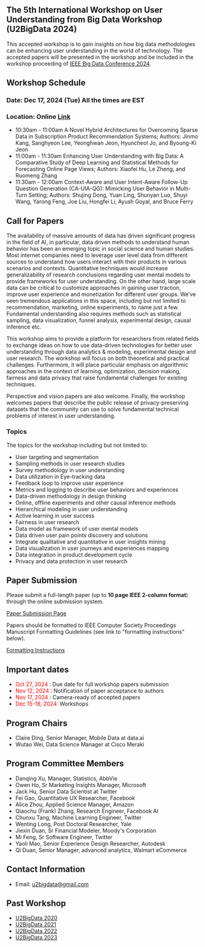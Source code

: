 ## The 5th International Workshop on User Understanding from Big Data Workshop (U2BigData 2024)
This accepted workshop is to gain insights on how big data methodologies can be enhancing user understanding in the world of technology. The accepted papers will be presented in the workshop and be included in the workshop proceeding of [IEEE Big Data Conference 2024](https://www3.cs.stonybrook.edu/~ieeebigdata2024/).

## Workshop Schedule
### Date: Dec 17, 2024 (Tue) All the times are EST
### Location: Online [Link](https://cisco.webex.com/cisco/j.php?MTID=m9e14f547235a05afb640b5ce92b77d87)
- 10:30am - 11:00am A Novel Hybrid Architectures for Overcoming Sparse Data in Subscription Product Recommendation Systems; Authors: Jinmo Kang, Sanghyeon Lee, Yeonghwan Jeon, Hyuncheol Jo, and Byoung-Ki Jeon
- 11:00am - 11:30am Enhancing User Understanding with Big Data: A Comparative Study of Deep Learning and Statistical Methods for Forecasting Online Page Views; Authors: Xiaofei Hu, Le Zheng, and Ruomeng Zhang
- 11:30am - 12:00am Context-Aware and User Intent-Aware Follow-Up Question Generation (CA-UIA-QG): Mimicking User Behavior in Multi-Turn Setting; Authors: Shujing Dong, Yuan Ling, Shunyan Luo, Shuyi Wang, Yarong Feng, Joe Liu, Hongfei Li, Ayush Goyal, and Bruce Ferry


## Call for Papers
The availability of massive amounts of data has driven significant progress in the field of AI, in particular, data driven methods to understand human behavior has been an emerging topic in social science and human studies. Most internet companies need to leverage user level data from different sources to understand how users interact with their products in various scenarios and contexts. Quantitative techniques would increase generalizability of research conclusions regarding user mental models to provide frameworks for user understanding. On the other hand, large scale data can be critical to customize approaches in gaining user traction, improve user experience and monetization for different user groups. We’ve seen tremendous applications in this space, including but not limited to recommendation, marketing, online experiments, to name just a few. Fundamental understanding also requires methods such as statistical sampling, data visualization, funnel analysis, experimental design, causal inference etc.

This workshop aims to provide a platform for researchers from related fields to exchange ideas on how to use data-driven technologies for better user understanding through data analytics & modeling, experimental design and user research. The workshop will focus on both theoretical and practical challenges. Furthermore, it will place particular emphasis on algorithmic approaches in the context of learning, optimization, decision making, fairness and data privacy that raise fundamental challenges for existing techniques. 

Perspective and vision papers are also welcome. Finally, the workshop welcomes papers that describe the public release of privacy-preserving datasets that the community can use to solve fundamental technical problems of interest in user understanding.

### Topics

The topics for the workshop including but not limited to:
- User targeting and segmentation
- Sampling methods in user research studies
-	Survey methodology in user understanding
-	Data utilization in Eye-tracking data
-	Feedback loop to improve user experience
-	Metrics and logging to describe user behaviors and experiences
-	Data-driven methodology in design thinking
-	Online, offline experiments and other causal inference methods
-	Hierarchical modeling in user understanding
-	Active learning in user success
-	Fairness in user research
-	Data model as framework of user mental models
-	Data driven user pain points discovery and solutions
-	Integrate qualitative and quantitative in user insights mining
-	Data visualization in user journeys and experiences mapping
-	Data integration in product development cycle
-	Privacy and data protection in user research

## Paper Submission
Please submit a full-length paper (up to **10 page IEEE 2-column format**) through the online submission system.

[Paper Submission Page](https://wi-lab.com/cyberchair/2024/bigdata24/index.php)

Papers should be formatted to IEEE Computer Society Proceedings Manuscript Formatting Guidelines (see link to "formatting instructions" below).

[Formatting Instructions](https://www.ieee.org/conferences/publishing/templates.html)

## Important dates 
-	<span style="color:red"> Oct 27, 2024 </span>: Due date for full workshop papers submission
-	<span style="color:red"> Nov 12, 2024 </span>: Notification of paper acceptance to authors
-	<span style="color:red"> Nov 17, 2024 </span>: Camera-ready of accepted papers 
-	<span style="color:red"> Dec 15-18, 2024</span>: Workshops

## Program Chairs
-	Claire Ding, Senior Manager, Mobile Data at data.ai
-	Wutao Wei, Data Science Manager at Cisco Meraki


## Program Committee Members
- Danqing Xu, Manager, Statistics, AbbVie
-	Owen Ho, Sr Marketing Insights Manager, Microsoft
-	Jack Hu, Senior Data Scientist at Twitter
-	Fei Gao, Quantitative UX Researcher, Facebook
-	Alice Zhou, Applied Science Manager, Amazon
- Qiaochu (Frank) Zhang, Research Engineer, Facebook AI
- Chunxu Tang, Machine Learning Engineer, Twitter
- Wenting Long, Post Doctoral Researcher, Yale
- Jiexin Duan, Sr Financial Modeler, Moody's Corporation
- Mi Feng, Sr Software Engineer, Twitter
- Yaoli Mao, Senior Experience Design Researcher, Autodesk
- Qi Duan, Senior Manager, advanced analytics, Walmart eCommerce

## Contact Information
- Email: u2bigdata@gmail.com

## Past Workshop
 - [U2BigData 2020](http://u2bigdata.github.io/2020)
 - [U2BigData 2021](http://u2bigdata.github.io/2021)
 - [U2BigData 2022](http://u2bigdata.github.io/2022)
 - [U2BigData 2023](http://u2bigdata.github.io/2023)
